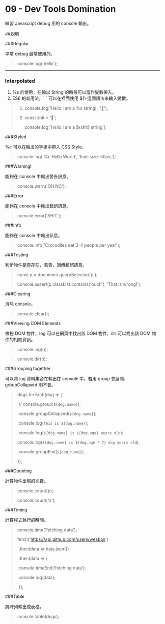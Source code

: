 # 09 - Dev Tools Domination

練習 Javascript debug 用的 console 輸出。

##說明

###Regular

平常 debug 最常使用的。

> console.log('hello');

------------------------------------------------------------------------------------------------------------

### Interpolated

1. %s 的使用，在輸出 String 的時候可以當作變數帶入。
2. ES6 的新用法，\` \` 可以在裡面使用 ${} 這個語法來輸入變數。

> 1. console.log('Hello I am a %s string!', '💩');
>
> 2. const shit = '💩';
>
>    console.log(\`Hello I am a ${shit} string\`);

###Styled

%c 可以在輸出的字串中帶入 CSS Style。

> console.log('%c Hello World', 'font-size: 50px;');

###Warning!

能夠在 console 中輸出警告訊息。

> console.warn('OH NO');

###Error 

能夠在 console 中輸出錯誤訊息。

> console.error('SHIT');

###Info

能夠在 console 中輸出訊息。

> console.info('Crocodiles eat 3-4 people per year');

###Testing

判斷物件是否存在，若否，回傳錯誤訊息。

>  const p = document.querySelector('p');
>
>  console.assert(p.classList.contains('ouch'), 'That is wrong!');

###Clearing

清除 console。

> console.clear();

###Viewing DOM Elements

檢視 DOM 物件，log 可以在網頁中找出該 DOM 物件，dir 可以找出該 DOM 物件的相關資訊。

> console.log(p);

> console.dir(p);

###Grouping together

可以將 log 資料集合在輸出在 console 中，若用 group 會展開，groupCollapsed 則不會。

>  dogs.forEach(dog => {
>
> ​	// console.group(`${dog.name}`);
>
> ​	console.groupCollapsed(`${dog.name}`);
>
> ​	console.log(`This is ${dog.name}`);
>
> ​	console.log(`${dog.name} is ${dog.age} years old`);
>
> ​	console.log(`${dog.name} is ${dog.age * 7} dog years old`);
>
> ​	console.groupEnd(`${dog.name}`);
>
> });

###Counting

計算物件出現的次數。

> console.count(p);
>
> console.count('a');

###Timing

計算程式執行的時間。

> console.time('fetching data');
>
> fetch('https://api.github.com/users/wesbos')
>
> ​	.then(data => data.json())
>
> ​	 .then(data => {
>
> ​		console.timeEnd('fetching data');
>
> ​		console.log(data);
>
> ​	});

###Table

將陣列輸出成表格。

> console.table(dogs); 